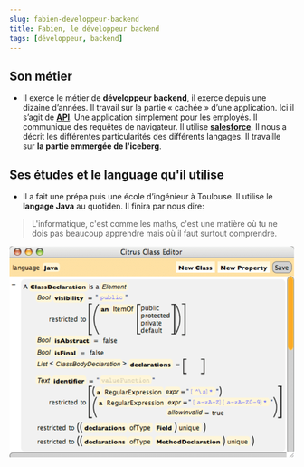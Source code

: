 ```yaml
---
slug: fabien-developpeur-backend
title: Fabien, le développeur backend
tags: [développeur, backend]
---
```


## Son métier  

- Il exerce le métier de **développeur backend**, il exerce depuis une dizaine d’années. Il travail sur la partie « cachée » d’une application. Ici il s’agit de **[API](https://en.wikipedia.org/wiki/API)**. Une application simplement pour les employés. Il communique des requêtes de navigateur. Il utilise **[salesforce](https://www.salesforce.com)**. Il nous a décrit les différentes particularités des différents langages. Il travaille sur **la partie emmergée de l'iceberg**.  

## Ses études et le language qu'il utilise  

- Il a fait une prépa puis une école d’ingénieur à Toulouse. Il utilise le **langage Java** au quotiden. Il finira par nous dire:  

> L'informatique, c'est comme les maths, c'est une matière où tu ne dois pas beaucoup apprendre mais où il faut surtout comprendre.

![image java](./java-image.png)  

